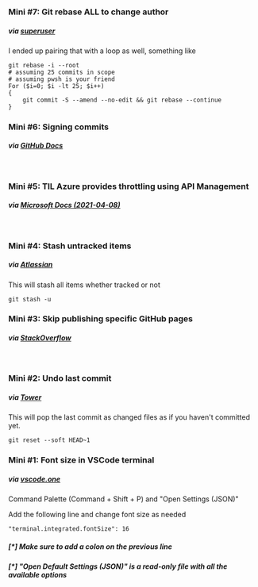 ### Mini #7: Git rebase ALL to change author
##### via [superuser](hhttps://superuser.com/a/1063311)
I ended up pairing that with a loop as well, something like
```
git rebase -i --root
# assuming 25 commits in scope
# assuming pwsh is your friend
For ($i=0; $i -lt 25; $i++)
{
    git commit -S --amend --no-edit && git rebase --continue
}
```
### Mini #6: Signing commits
##### via [GitHub Docs](https://docs.github.com/en/github/authenticating-to-github/about-commit-signature-verification#gpg-commit-signature-verification)
<br/>

### Mini #5: TIL Azure provides throttling using API Management
##### via [Microsoft Docs (2021-04-08) ](https://docs.microsoft.com/en-au/azure/api-management/transform-api#protect-an-api-by-adding-rate-limit-policy-throttling)
<br/>

### Mini #4: Stash untracked items
##### via [Atlassian](https://www.atlassian.com/git/tutorials/saving-changes/git-stash#stashing-untracked-or-ignored)
This will stash all items whether tracked or not
```
git stash -u
```
### Mini #3: Skip publishing specific GitHub pages
##### via [StackOverflow](https://stackoverflow.com/a/40135559)
<br/>

### Mini #2: Undo last commit
##### via [Tower](https://www.git-tower.com/learn/git/faq/undo-last-commit/)
This will pop the last commit as changed files as if you haven't committed yet.
```
git reset --soft HEAD~1
```

### Mini #1: Font size in VSCode terminal
##### via [vscode.one](https://vscode.one/terminal-font-size/)
Command Palette (Command + Shift + P) and "Open Settings (JSON)"

Add the following line and change font size as needed
```
"terminal.integrated.fontSize": 16
```
##### [*] Make sure to add a colon on the previous line
##### [*] "Open Default Settings (JSON)" is a read-only file with all the available options